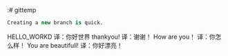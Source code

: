 :# gittemp

```sql
Creating a new branch is quick.
```
HELLO_WORKD
译：你好世界
thankyou!
译：谢谢！
How are you！
译：你怎么样！
You are beautifull!
译：你好漂亮！
